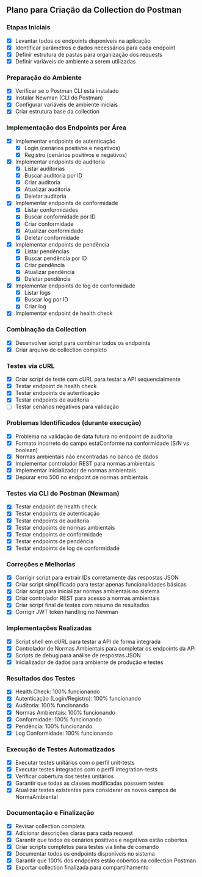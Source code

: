 ## Plano para Criação da Collection do Postman

### Etapas Iniciais
- [x] Levantar todos os endpoints disponíveis na aplicação
- [x] Identificar parâmetros e dados necessários para cada endpoint
- [x] Definir estrutura de pastas para organização dos requests
- [x] Definir variáveis de ambiente a serem utilizadas

### Preparação do Ambiente
- [x] Verificar se o Postman CLI está instalado
- [x] Instalar Newman (CLI do Postman)
- [x] Configurar variáveis de ambiente iniciais
- [x] Criar estrutura base da collection

### Implementação dos Endpoints por Área
- [x] Implementar endpoints de autenticação
  - [x] Login (cenários positivos e negativos)
  - [x] Registro (cenários positivos e negativos)
  
- [x] Implementar endpoints de auditoria
  - [x] Listar auditorias
  - [x] Buscar auditoria por ID
  - [x] Criar auditoria
  - [x] Atualizar auditoria
  - [x] Deletar auditoria
  
- [x] Implementar endpoints de conformidade
  - [x] Listar conformidades
  - [x] Buscar conformidade por ID
  - [x] Criar conformidade
  - [x] Atualizar conformidade
  - [x] Deletar conformidade
  
- [x] Implementar endpoints de pendência
  - [x] Listar pendências
  - [x] Buscar pendência por ID
  - [x] Criar pendência
  - [x] Atualizar pendência
  - [x] Deletar pendência
  
- [x] Implementar endpoints de log de conformidade
  - [x] Listar logs
  - [x] Buscar log por ID
  - [x] Criar log
  
- [x] Implementar endpoint de health check

### Combinação da Collection
- [x] Desenvolver script para combinar todos os endpoints
- [x] Criar arquivo de collection completo

### Testes via cURL
- [x] Criar script de teste com cURL para testar a API sequencialmente
- [x] Testar endpoint de health check
- [x] Testar endpoints de autenticação
- [x] Testar endpoints de auditoria
- [ ] Testar cenários negativos para validação

### Problemas Identificados (durante execução)
- [x] Problema na validação de data futura no endpoint de auditoria
- [x] Formato incorreto do campo estaConforme na conformidade (S/N vs boolean)
- [x] Normas ambientais não encontradas no banco de dados
- [x] Implementar controlador REST para normas ambientais
- [x] Implementar inicializador de normas ambientais
- [x] Depurar erro 500 no endpoint de normas ambientais

### Testes via CLI do Postman (Newman)
- [x] Testar endpoint de health check
- [x] Testar endpoints de autenticação
- [x] Testar endpoints de auditoria
- [x] Testar endpoints de normas ambientais
- [x] Testar endpoints de conformidade
- [x] Testar endpoints de pendência
- [x] Testar endpoints de log de conformidade

### Correções e Melhorias
- [x] Corrigir script para extrair IDs corretamente das respostas JSON
- [x] Criar script simplificado para testar apenas funcionalidades básicas
- [x] Criar script para inicializar normas ambientais no sistema
- [x] Criar controlador REST para acesso a normas ambientais
- [x] Criar script final de testes com resumo de resultados
- [x] Corrigir JWT token handling no Newman

### Implementações Realizadas
- [x] Script shell em cURL para testar a API de forma integrada
- [x] Controlador de Normas Ambientais para completar os endpoints da API
- [x] Scripts de debug para análise de respostas JSON
- [x] Inicializador de dados para ambiente de produção e testes

### Resultados dos Testes
- [x] Health Check: 100% funcionando
- [x] Autenticação (Login/Registro): 100% funcionando
- [x] Auditoria: 100% funcionando
- [x] Normas Ambientais: 100% funcionando
- [x] Conformidade: 100% funcionando
- [x] Pendência: 100% funcionando
- [x] Log Conformidade: 100% funcionando

### Execução de Testes Automatizados
- [x] Executar testes unitários com o perfil unit-tests
- [x] Executar testes integrados com o perfil integration-tests
- [x] Verificar cobertura dos testes unitários
- [x] Garantir que todas as classes modificadas possuem testes
- [x] Atualizar testes existentes para considerar os novos campos de NormaAmbiental

### Documentação e Finalização
- [x] Revisar collection completa
- [x] Adicionar descrições claras para cada request
- [x] Garantir que todos os cenários positivos e negativos estão cobertos
- [x] Criar scripts completos para testes via linha de comando
- [x] Documentar todos os endpoints disponíveis no sistema
- [x] Garantir que 100% dos endpoints estão cobertos na collection Postman
- [x] Exportar collection finalizada para compartilhamento
